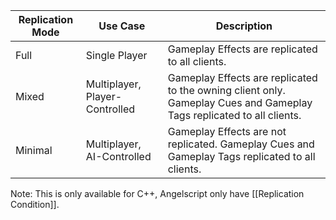 
| Replication Mode | Use Case                       | Description                                                                                                           |
| ---------------- | ------------------------------ | --------------------------------------------------------------------------------------------------------------------- |
| Full             | Single Player                  | Gameplay Effects are replicated to all clients.                                                                       |
| Mixed            | Multiplayer, Player-Controlled | Gameplay Effects are replicated to the owning client only. Gameplay Cues and Gameplay Tags replicated to all clients. |
| Minimal          | Multiplayer, AI-Controlled     | Gameplay Effects are not replicated. Gameplay Cues and Gameplay Tags replicated to all clients.                       |

Note: This is only available for C++, Angelscript only have [[Replication Condition]].
